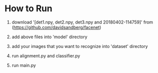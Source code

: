 # How to Run
1. download '[det1.npy, det2.npy, det3.npy and 20180402-114759]' from (https://github.com/davidsandberg/facenet)

2. add above files into 'model' directory

3. add your images that you want to recognize into 'dataset' directory

4. run alignment.py and classifier.py

5. run main.py
